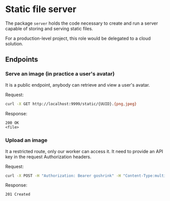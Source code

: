 # Static file server

The package `server` holds the code necessary to create and run a server capable of storing and serving static files.

For a production-level project, this role would be delegated to a cloud solution.

## Endpoints

### Serve an image (in practice a user's avatar)

It is a public endpoint, anybody can retrieve and view a user's avatar.

Request:

```sh
curl -X GET http://localhost:9999/static/{UUID}.{png,jpeg}
```

Response:

```txt
200 OK
<file>
```

### Upload an image

It a restricted route, only our worker can access it. It need to provide an API key in the request Authorization headers.

Request:

```sh
curl -X POST -H "Authorization: Bearer goshrink" -H "Content-Type:multipart/form-data" -F "upload=@fixtures/sample.png" http://localhost:8000/static/avatar
```

Response:

```txt
201 Created
```
